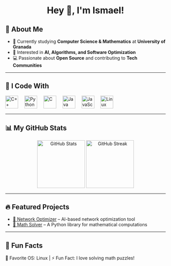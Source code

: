 <h1 align="center">Hey 👋, I'm Ismael!</h1>

## 🌟 About Me  
- 🔭 Currently studying **Computer Science & Mathematics** at **University of Granada**  
- 🤖 Interested in **AI, Algorithms, and Software Optimization**  
- 💻 Passionate about **Open Source** and contributing to **Tech Communities**
---

## 🚀 I Code With  

<div align="left">
  <img src="https://cdn.jsdelivr.net/gh/devicons/devicon/icons/cplusplus/cplusplus-original.svg" height="40" alt="C++" />
  <img width="12" />
  <img src="https://cdn.jsdelivr.net/gh/devicons/devicon/icons/python/python-original.svg" height="40" alt="Python" />
  <img width="12" />
  <img src="https://cdn.jsdelivr.net/gh/devicons/devicon/icons/c/c-original.svg" height="40" alt="C" />
  <img width="12" />
  <img src="https://cdn.jsdelivr.net/gh/devicons/devicon/icons/java/java-original.svg" height="40" alt="Java" />
  <img width="12" />
  <img src="https://cdn.jsdelivr.net/gh/devicons/devicon/icons/javascript/javascript-original.svg" height="40" alt="JavaScript" />
  <img width="12" />
  <img src="https://cdn.jsdelivr.net/gh/devicons/devicon/icons/linux/linux-original.svg" height="40" alt="Linux" />
</div>

---

## 📊 My GitHub Stats  

<div align="center">
  <img src="https://github-readme-stats.vercel.app/api?username=ismael-vergara&show_icons=true&theme=dracula&include_all_commits=true&count_private=true" height="150" alt="GitHub Stats" />
  <img src="https://github-readme-streak-stats.herokuapp.com/?user=ismael-vergara&theme=dracula" height="150" alt="GitHub Streak" />
</div>

---

## 🔥 Featured Projects  
- [📡 Network Optimizer](https://github.com/your-project) – AI-based network optimization tool  
- [🔢 Math Solver](https://github.com/your-project) – A Python library for mathematical computations  

---

## 🎯 Fun Facts  
💙 Favorite OS: Linux | ⚡ Fun Fact: I love solving math puzzles!  
